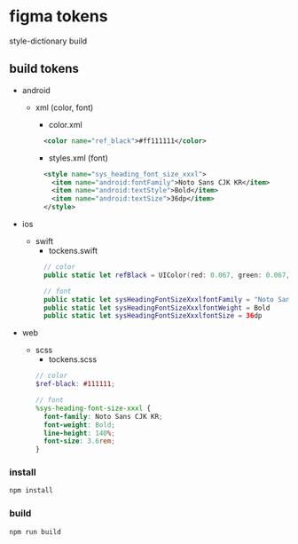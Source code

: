 # figma tokens

style-dictionary build

## build tokens
- android
  - xml (color, font)
    - color.xml

    ```xml
      <color name="ref_black">#ff111111</color>
    ```
    - styles.xml (font)
    ```xml
      <style name="sys_heading_font_size_xxxl">
        <item name="android:fontFamily">Noto Sans CJK KR</item>
        <item name="android:textStyle">Bold</item>
        <item name="android:textSize">36dp</item>
      </style>
    ```

- ios
  - swift
    - tockens.swift
    ```swift
      // color
      public static let refBlack = UIColor(red: 0.067, green: 0.067, blue: 0.067, alpha: 1)

      // font
      public static let sysHeadingFontSizeXxxlfontFamily = "Noto Sans CJK KR"
      public static let sysHeadingFontSizeXxxlfontWeight = Bold
      public static let sysHeadingFontSizeXxxlfontSize = 36dp
    ```
- web
  - scss
    - tockens.scss
    ```scss
    // color
    $ref-black: #111111;

    // font
    %sys-heading-font-size-xxxl {
      font-family: Noto Sans CJK KR;
      font-weight: Bold;
      line-height: 140%;
      font-size: 3.6rem;
    }
    ```
### install

```bash
npm install
```

### build

```bash
npm run build
```